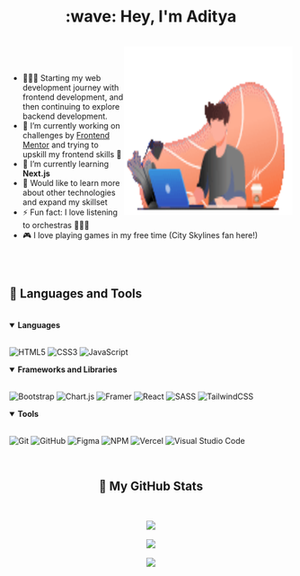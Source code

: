<h1 align="center"> :wave: Hey, I'm Aditya </h1>
<br>

<img align=right src="/assets/developer.gif" alt="GIF" width="300px" height="300px">

<br>
<br>

- 👨🏻‍💻 Starting my web development journey with frontend development, and then continuing to explore backend development.
- 🔭 I’m currently working on challenges by [Frontend Mentor](https://www.frontendmentor.io/profile/adityaphasu) and trying to upskill my frontend skills 🎯
- 🌱 I’m currently learning  **Next.js**
- 🌟 Would like to learn more about other technologies and expand my skillset
- ⚡ Fun fact: I love listening to orchestras :violin::musical_note::musical_score:
- 🎮 I love playing games in my free time (City Skylines fan here!)<br>


<br>
<br>
<h2>🧰 Languages and Tools</h2>
<br>

<details open>
<summary><b>Languages</b></summary>
<br>
  
![HTML5](https://img.shields.io/badge/html5-%23E34F26.svg?style=for-the-badge&logo=html5&logoColor=white)
![CSS3](https://img.shields.io/badge/css3-%231572B6.svg?style=for-the-badge&logo=css3&logoColor=white)
![JavaScript](https://img.shields.io/badge/javascript-%23323330.svg?style=for-the-badge&logo=javascript&logoColor=%23F7DF1E)
</details>


<details open>
<summary><b>Frameworks and Libraries</b></summary>
<br>
  
![Bootstrap](https://img.shields.io/badge/bootstrap-%23563D7C.svg?style=for-the-badge&logo=bootstrap&logoColor=white)
![Chart.js](https://img.shields.io/badge/chart.js-F5788D.svg?style=for-the-badge&logo=chart.js&logoColor=white)
![Framer](https://img.shields.io/badge/Framer-black?style=for-the-badge&logo=framer&logoColor=blue)
![React](https://img.shields.io/badge/react-%2320232a.svg?style=for-the-badge&logo=react&logoColor=%2361DAFB)
![SASS](https://img.shields.io/badge/SASS-hotpink.svg?style=for-the-badge&logo=SASS&logoColor=white)
![TailwindCSS](https://img.shields.io/badge/tailwindcss-%2338B2AC.svg?style=for-the-badge&logo=tailwind-css&logoColor=white)
<br>
</details>

<details open>
<summary><b>Tools</b></summary>
<br>

![Git](https://img.shields.io/badge/Git-%23F05033.svg?style=for-the-badge&logo=git&logoColor=white)
![GitHub](https://img.shields.io/badge/github-%23121011.svg?style=for-the-badge&logo=github&logoColor=white)
![Figma](https://img.shields.io/badge/figma-%23F24E1E.svg?style=for-the-badge&logo=figma&logoColor=white)
![NPM](https://img.shields.io/badge/NPM-%23CB3837.svg?style=for-the-badge&logo=npm&logoColor=white)
![Vercel](https://img.shields.io/badge/Vercel-%23000000.svg?style=for-the-badge&logo=vercel&logoColor=white)
![Visual Studio Code](https://img.shields.io/badge/Visual%20Studio%20Code-0078d7.svg?style=for-the-badge&logo=visual-studio-code&logoColor=white)

</details>


<br>

<!------------------------------------------------------------------------------------------------------------------------------>

<h2 align="center">👾 My GitHub Stats</h2>
<br>
<div align="center">
  
<!-- Most Used Languages -->
![](https://github-readme-stats-two-sooty-42.vercel.app/api/top-langs/?username=adityaphasu&layout=donut&theme=dracula)
    
<!-- GitHub Stats Card -->
![](https://github-readme-stats-two-sooty-42.vercel.app/api?username=adityaphasu&show_icons=true&theme=dracula)
<br/>
  
<!-- GitHub Streak -->
![](https://github-readme-streak-stats.herokuapp.com?user=adityaphasu&theme=dracula)
<br/>

</div>


